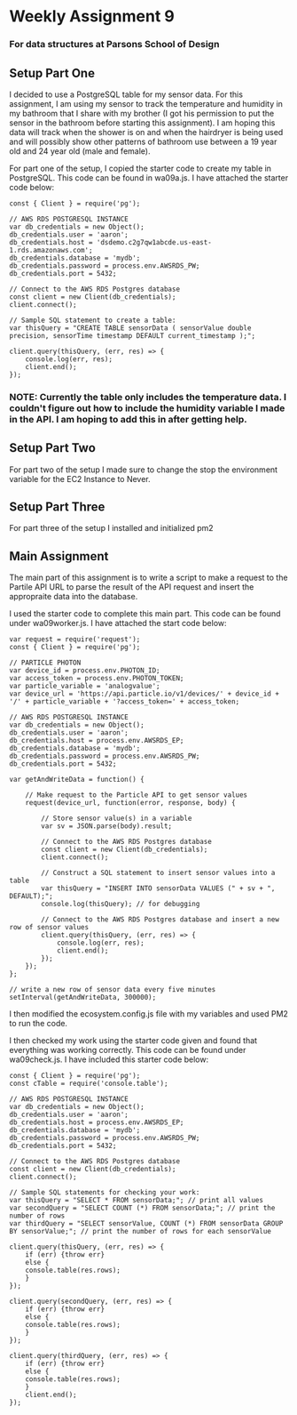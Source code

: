 # Weekly Assignment 9
### For data structures at Parsons School of Design
## Setup Part One

I decided to use a PostgreSQL table for my sensor data. For this assignment, I am using my sensor to track the temperature and humidity in my bathroom that I share with my brother (I got his permission to put the sensor in the bathroom before starting this assignment). I am hoping this data will track when the shower is on and when the hairdryer is being used and will possibly show other patterns of bathroom use between a 19 year old and 24 year old (male and female). 

For part one of the setup, I copied the starter code to create my table in PostgreSQL. This code can be found in wa09a.js. I have attached the starter code below:

    const { Client } = require('pg');

    // AWS RDS POSTGRESQL INSTANCE
    var db_credentials = new Object();
    db_credentials.user = 'aaron';
    db_credentials.host = 'dsdemo.c2g7qw1abcde.us-east-1.rds.amazonaws.com';
    db_credentials.database = 'mydb';
    db_credentials.password = process.env.AWSRDS_PW;
    db_credentials.port = 5432;

    // Connect to the AWS RDS Postgres database
    const client = new Client(db_credentials);
    client.connect();

    // Sample SQL statement to create a table: 
    var thisQuery = "CREATE TABLE sensorData ( sensorValue double precision, sensorTime timestamp DEFAULT current_timestamp );";

    client.query(thisQuery, (err, res) => {
        console.log(err, res);
        client.end();
    });
    
### NOTE: Currently the table only includes the temperature data. I couldn't figure out how to include the humidity variable I made in the API. I am hoping to add this in after getting help.

## Setup Part Two

For part two of the setup I made sure to change the stop the environment variable for the EC2 Instance to Never.

## Setup Part Three

For part three of the setup I installed and initialized pm2

## Main Assignment

The main part of this assignment is to write a script to make a request to the Partile API URL to parse the result of the API request and insert the appropraite data into the database. 

I used the starter code to complete this main part. This code can be found under wa09worker.js. I have attached the start code below:

    var request = require('request');
    const { Client } = require('pg');

    // PARTICLE PHOTON
    var device_id = process.env.PHOTON_ID;
    var access_token = process.env.PHOTON_TOKEN;
    var particle_variable = 'analogvalue';
    var device_url = 'https://api.particle.io/v1/devices/' + device_id + '/' + particle_variable + '?access_token=' + access_token;

    // AWS RDS POSTGRESQL INSTANCE
    var db_credentials = new Object();
    db_credentials.user = 'aaron';
    db_credentials.host = process.env.AWSRDS_EP;
    db_credentials.database = 'mydb';
    db_credentials.password = process.env.AWSRDS_PW;
    db_credentials.port = 5432;

    var getAndWriteData = function() {
    
        // Make request to the Particle API to get sensor values
        request(device_url, function(error, response, body) {
        
            // Store sensor value(s) in a variable
            var sv = JSON.parse(body).result;
        
            // Connect to the AWS RDS Postgres database
            const client = new Client(db_credentials);
            client.connect();

            // Construct a SQL statement to insert sensor values into a table
            var thisQuery = "INSERT INTO sensorData VALUES (" + sv + ", DEFAULT);";
            console.log(thisQuery); // for debugging

            // Connect to the AWS RDS Postgres database and insert a new row of sensor values
            client.query(thisQuery, (err, res) => {
                console.log(err, res);
                client.end();
            });
        });
    };

    // write a new row of sensor data every five minutes
    setInterval(getAndWriteData, 300000);
    
I then modified the ecosystem.config.js file with my variables and used PM2 to run the code.

I then checked my work using the starter code given and found that everything was working correctly. This code can be found under wa09check.js. I have included this starter code below:

    const { Client } = require('pg');
    const cTable = require('console.table');

    // AWS RDS POSTGRESQL INSTANCE
    var db_credentials = new Object();
    db_credentials.user = 'aaron';
    db_credentials.host = process.env.AWSRDS_EP;
    db_credentials.database = 'mydb';
    db_credentials.password = process.env.AWSRDS_PW;
    db_credentials.port = 5432;

    // Connect to the AWS RDS Postgres database
    const client = new Client(db_credentials);
    client.connect();

    // Sample SQL statements for checking your work: 
    var thisQuery = "SELECT * FROM sensorData;"; // print all values
    var secondQuery = "SELECT COUNT (*) FROM sensorData;"; // print the number of rows
    var thirdQuery = "SELECT sensorValue, COUNT (*) FROM sensorData GROUP BY sensorValue;"; // print the number of rows for each sensorValue

    client.query(thisQuery, (err, res) => {
        if (err) {throw err}
        else {
        console.table(res.rows);
        }
    });

    client.query(secondQuery, (err, res) => {
        if (err) {throw err}
        else {
        console.table(res.rows);
        }
    });

    client.query(thirdQuery, (err, res) => {
        if (err) {throw err}
        else {
        console.table(res.rows);
        }
        client.end();
    });
